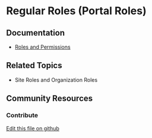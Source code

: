 # Regular Roles (Portal Roles) 

## Documentation

* [Roles and Permissions](https://portal.liferay.dev/docs/7-2/user/-/knowledge_base/u/roles-and-permissions)

## Related Topics

* Site Roles and Organization Roles

## Community Resources


### Contribute

[Edit this file on github](https://github.com/olafk/controlpanel-documentation-docs/blob/master/md/72en/com_liferay_roles_admin_web_portlet_RolesAdminPortlet.md)
